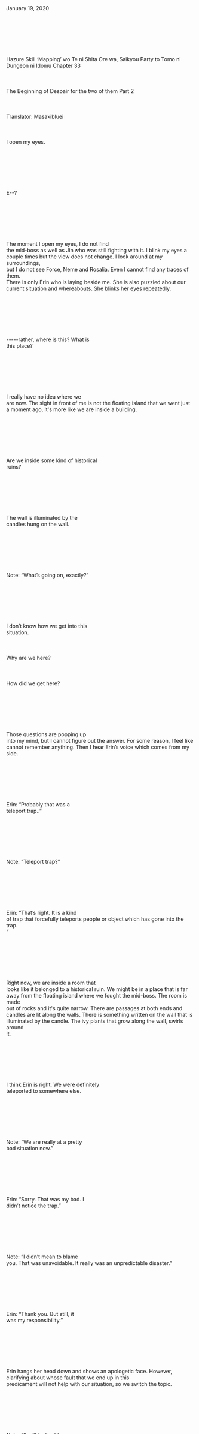<br/>
<br/>
<br/>
<br/>
<br/>
<br/>
<br/>
<br/>
January 19, 2020<br/>
<br/>
<br/>
<br/>
<br/>
<br/>
<br/>
<br/>
Hazure Skill ‘Mapping’ wo Te ni Shita Ore wa, Saikyou Party to Tomo ni Dungeon ni Idomu Chapter 33<br/>
<br/>
<br/>
<br/>
The Beginning of Despair for the two of them Part 2<br/>
<br/>
<br/>
<br/>
Translator: Masakibluei<br/>
<br/>
<br/>
<br/>
I open my eyes. <br/>
<br/>
<br/>
<br/>
<br/>
<br/>
<br/>
<br/>
E--?<br/>
<br/>
<br/>
<br/>
<br/>
<br/>
<br/>
<br/>
The moment I open my eyes, I do not find<br/>
the mid-boss as well as Jin who was still fighting with it. I blink my eyes a<br/>
couple times but the view does not change. I look around at my surroundings,<br/>
but I do not see Force, Neme and Rosalia. Even I cannot find any traces of them.<br/>
There is only Erin who is laying beside me. She is also puzzled about our<br/>
current situation and whereabouts. She blinks her eyes repeatedly. <br/>
<br/>
<br/>
<br/>
<br/>
<br/>
<br/>
<br/>
-----rather, where is this? What is<br/>
this place?<br/>
<br/>
<br/>
<br/>
<br/>
<br/>
<br/>
<br/>
I really have no idea where we<br/>
are now. The sight in front of me is not the floating island that we went just<br/>
a moment ago, it's more like we are inside a building. <br/>
<br/>
<br/>
<br/>
<br/>
<br/>
<br/>
<br/>
Are we inside some kind of historical<br/>
ruins?<br/>
<br/>
<br/>
<br/>
<br/>
<br/>
<br/>
<br/>
The wall is illuminated by the<br/>
candles hung on the wall. <br/>
<br/>
<br/>
<br/>
<br/>
<br/>
<br/>
<br/>
Note: “What’s going on, exactly?”<br/>
<br/>
<br/>
<br/>
<br/>
<br/>
<br/>
<br/>
I don’t know how we get into this<br/>
situation. <br/>
<br/>
<br/>
<br/>
Why are we here? <br/>
<br/>
<br/>
<br/>
How did we get here?<br/>
<br/>
<br/>
<br/>
<br/>
<br/>
<br/>
<br/>
Those questions are popping up<br/>
into my mind, but I cannot figure out the answer. For some reason, I feel like<br/>
cannot remember anything. Then I hear Erin’s voice which comes from my side. <br/>
<br/>
<br/>
<br/>
<br/>
<br/>
<br/>
<br/>
Erin: “Probably that was a<br/>
teleport trap..”<br/>
<br/>
<br/>
<br/>
<br/>
<br/>
<br/>
<br/>
Note: “Teleport trap?”<br/>
<br/>
<br/>
<br/>
<br/>
<br/>
<br/>
<br/>
Erin: “That’s right. It is a kind<br/>
of trap that forcefully teleports people or object which has gone into the trap.<br/>
“<br/>
<br/>
<br/>
<br/>
<br/>
<br/>
<br/>
<br/>
Right now, we are inside a room that<br/>
looks like it belonged to a historical ruin. We might be in a place that is far<br/>
away from the floating island where we fought the mid-boss. The room is made<br/>
out of rocks and it's quite narrow. There are passages at both ends and<br/>
candles are lit along the walls. There is something written on the wall that is<br/>
illuminated by the candle. The ivy plants that grow along the wall, swirls around<br/>
it. <br/>
<br/>
<br/>
<br/>
<br/>
<br/>
<br/>
<br/>
I think Erin is right. We were definitely<br/>
teleported to somewhere else. <br/>
<br/>
<br/>
<br/>
<br/>
<br/>
<br/>
<br/>
Note: “We are really at a pretty<br/>
bad situation now.”<br/>
<br/>
<br/>
<br/>
<br/>
<br/>
<br/>
<br/>
Erin: “Sorry. That was my bad. I<br/>
didn’t notice the trap.”<br/>
<br/>
<br/>
<br/>
<br/>
<br/>
<br/>
<br/>
Note: “I didn’t mean to blame<br/>
you. That was unavoidable. It really was an unpredictable disaster.”<br/>
<br/>
<br/>
<br/>
<br/>
<br/>
<br/>
<br/>
Erin: “Thank you. But still, it<br/>
was my responsibility.”<br/>
<br/>
<br/>
<br/>
<br/>
<br/>
<br/>
<br/>
Erin hangs her head down and shows an apologetic face. However, clarifying about whose fault that we end up in this<br/>
predicament will not help with our situation, so we switch the topic. <br/>
<br/>
<br/>
<br/>
<br/>
<br/>
<br/>
<br/>
Note: “It will be best to group<br/>
back with Jin and everyone else quickly. But unfortunately, I cannot sense any<br/>
of their presence nearby. I’m a little bit worried about this.”<br/>
<br/>
<br/>
<br/>
<br/>
<br/>
<br/>
<br/>
Since we came here, I have been<br/>
activating the <<Search Enemy>> art and do not find any presence of<br/>
our companion. On the contrary, I only detect a powerful monster’s presence nearby.<br/>
<br/>
<br/>
<br/>
<br/>
<br/>
<br/>
<br/>
<br/>
Erin: “That’s worrisome. How<br/>
about your <<Mapping>> skill? Do you find any clue about where we<br/>
are?”<br/>
<br/>
<br/>
<br/>
<br/>
<br/>
<br/>
<br/>
Note: “Nothing at all. Since I<br/>
cannot detect any trace of the floating islands around here, I think we were teleported<br/>
to a completely different place. “<br/>
<br/>
<br/>
<br/>
<br/>
<br/>
<br/>
<br/>
<<Mapping>> skill is<br/>
an ability to automatically create a map of 1 km radius range from the user. However,<br/>
the area that is being mapped within the 1km radius from our location is not<br/>
included on the map that we possess already. Using my skills, an image of<br/>
complicated maze-like paths emerges within 1 km radius. <br/>
<br/>
<br/>
<br/>
<br/>
<br/>
<br/>
<br/>
Erin: “There is no limit of<br/>
distance or space on a teleport trap. You will never know where it will take you<br/>
until you teleport. This place can be someplace inside the dungeon but it can<br/>
also be outside the dungeon.”<br/>
<br/>
<br/>
<br/>
<br/>
<br/>
After hearing Erin’s explanation,<br/>
both of us feel that we are quite lucky. If there is no limit to where the<br/>
trap can teleport us, then we are quite lucky that we did not end up at sea or<br/>
lava or even a thousand meters above the sky. More than that, I’m grateful that<br/>
we are still alive. <br/>
<br/>
<br/>
<br/>
<br/>
<br/>
<br/>
<br/>
Note: “Judging by the structure<br/>
and the strength of the monsters nearby, I think we are probably somewhere<br/>
inside the dungeon.”<br/>
<br/>
<br/>
<br/>
<br/>
<br/>
<br/>
<br/>
Because the inside of the dungeon<br/>
is completely isolated from the outside world, the upper and lower spaces of<br/>
the dungeon are cut off. When you are using the <<Mapping>> skill<br/>
at such a place, then the map that is drawn inside your brain will also be cut<br/>
off at the upper and lower space. Unless you are a <<Mapping>><br/>
skill user, you might not be able to fully understand what it feels like.  In addition, there is no monster that posses such a high level of strength outside of the dungeon. We are definitely still inside the<br/>
dungeon. <br/>
<br/>
<br/>
<br/>
<br/>
<br/>
<br/>
<br/>
Erin: “If this is the case, then there<br/>
is a chance to meet with everyone else. Let’s continue while avoiding the<br/>
monsters as much as possible.”<br/>
<br/>
<br/>
<br/>
<br/>
<br/>
<br/>
<br/>
Erin’s voice is filled with a<br/>
little bit of hope. She feels a little bit cheered up because there is some<br/>
possibility to regroup with our party members. <br/>
<br/>
<br/>
<br/>
<br/>
<br/>
<br/>
<br/>
We turn our feet to one of the<br/>
paths that are extended from the room. The visibility of the path ahead of us<br/>
is not clear. There are no other sources of light except for the candles along<br/>
the side of the walls. Nevertheless, we are still able to get the enemy<br/>
information using the <<Search Enemy>> and there are no monsters in<br/>
front of the path ahead of us. It should be alright to continue walking ahead with<br/>
Erin. <br/>
<br/>
<br/>
<br/>
<br/>
<br/>
<br/>
<br/>
I suddenly remember about something<br/>
and stop, “Wait a moment, Erin.” <br/>
<br/>
<br/>
<br/>
<br/>
<br/>
<br/>
<br/>
Erin: “What’s wrong?”<br/>
<br/>
<br/>
<br/>
<br/>
<br/>
<br/>
<br/>
Note: “Do you know how to read those?<br/>
There is something written on the wall. It looks similar to the text we saw<br/>
before at the horsemen village. Perhaps it holds some clue.”<br/>
<br/>
<br/>
<br/>
<br/>
<br/>
<br/>
<br/>
I point my finger to the written<br/>
passages on the wall that I found earlier. Erin turns her sight towards where<br/>
my finger is pointing on. Since the text is right behind her, she did not realize<br/>
the text's existence up until I brought it up. I also turn my sight towards the<br/>
text. <br/>
<br/>
<br/>
<br/>
<br/>
<br/>
<br/>
<br/>
Erin: “…”<br/>
<br/>
<br/>
<br/>
<br/>
<br/>
<br/>
<br/>
As soon as she sees the text, her<br/>
eyes widen. Her pupil opens wide in a flash. Her mouth trembles slightly and her<br/>
face turns really pale. <br/>
<br/>
<br/>
<br/>
<br/>
<br/>
<br/>
<br/>
Note: “Erin?”<br/>
<br/>
<br/>
<br/>
<br/>
<br/>
<br/>
<br/>
I try to call Erin, but she does<br/>
not respond. Her eyes are strictly focused on the text on the wall. Something is wrong with the text. I thought<br/>
that right away. When I notice, Erin's shoulders are shaking.<br/>
<br/>
<br/>
<br/>
<br/>
<br/>
<br/>
<br/>
Note: “Oi, Erin! Are you alright?!”<br/>
<br/>
<br/>
<br/>
<br/>
<br/>
<br/>
<br/>
Erin: “Haaa…”<br/>
<br/>
<br/>
<br/>
<br/>
<br/>
<br/>
<br/>
Erin is stiff as hell. Her teeth are<br/>
making clacking sound as she is hyperventilating. she breathes in and out very<br/>
quickly.  After her sudden jolting, she<br/>
finally remembers my existence. <br/>
<br/>
<br/>
<br/>
<br/>
<br/>
<br/>
<br/>
Note: “What’s wrong? You look<br/>
weird. What is written over there?”<br/>
<br/>
<br/>
<br/>
<br/>
<br/>
<br/>
<br/>
Erin:” It’s a lie…no…It has to be<br/>
a lie…”<br/>
<br/>
<br/>
<br/>
<br/>
<br/>
<br/>
<br/>
Note: “What’s written over there?<br/>
Just please explain it.”<br/>
<br/>
<br/>
<br/>
<br/>
<br/>
<br/>
<br/>
Erin: “I hate it… I truly can’t<br/>
believe it…”<br/>
<br/>
<br/>
<br/>
<br/>
<br/>
<br/>
<br/>
Note: “That’s why, what is IT?”<br/>
<br/>
<br/>
<br/>
<br/>
<br/>
<br/>
<br/>
Erin: “You are noisy!!”<br/>
<br/>
<br/>
<br/>
<br/>
<br/>
<br/>
<br/>
Suddenly, Erin whose eyes are<br/>
bloodshot red raises her voice. <br/>
<br/>
<br/>
<br/>
<br/>
<br/>
<br/>
<br/>
Erin: “Alright. If you really<br/>
want to know, I will tell you…”<br/>
<br/>
<br/>
<br/>
<br/>
<br/>
<br/>
<br/>
Slowly Erin opens her mouth again<br/>
and speaks,” It’s written over there ‘Welcome, here is the 20th<br/>
floor’ …”<br/>
<br/>
<br/>
<br/>
<br/>
<br/>
<br/>
<br/>
<br/>
<br/>
--------------------------------------------------------------------------------------------------------------------------<br/>
<br/>
<br/>
<br/>
<br/>
<br/>
<br/>
Translator note:<br/>
OMG. I feel the suspense already. They are on the final level floor by themselves. The next chapter is a really exciting one. We will see more of Note's true potential. <br/>
<br/>
<br/>
<br/>
<br/>
Previous TOC  Next Chapter<br/>
<br/>
<br/>
<br/>
<br/>
<br/>
<br/>
<br/>
<br/>
<br/>
If you like our translation, please support us by reading our translation on our site or buying us a cup of coffee.<br/>
<br/>
<br/>
<br/>
<br/>
<br/>
<br/>
<br/>
<br/>
<br/>
<br/>
<br/>
<br/>
Share<br/>
<br/>
<br/>
<br/>
<br/>
<br/>
<br/>
<br/>
<br/>
Get link<br/>
<br/>
<br/>
<br/>
<br/>
<br/>
<br/>
<br/>
Facebook<br/>
<br/>
<br/>
<br/>
<br/>
<br/>
<br/>
<br/>
Twitter<br/>
<br/>
<br/>
<br/>
<br/>
<br/>
<br/>
<br/>
Pinterest<br/>
<br/>
<br/>
<br/>
<br/>
<br/>
<br/>
<br/>
Email<br/>
<br/>
<br/>
<br/>
<br/>
<br/>
<br/>
<br/>
Other Apps<br/>
<br/>
<br/>
<br/>
<br/>
<br/>
<br/>
<br/>
<br/>
<br/>
Labels:<br/>
Hazure skill<br/>
mapping skill<br/>
trash skill<br/>
<br/>
<br/>
<br/>
<br/>
<br/>
<br/>

